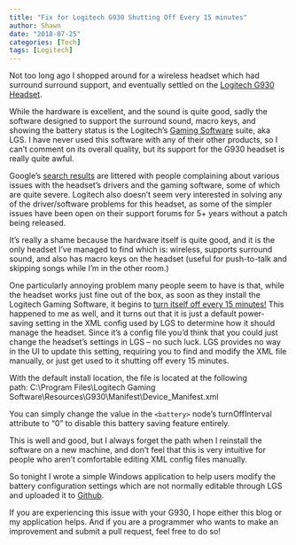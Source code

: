 ```yaml
---
title: "Fix for Logitech G930 Shutting Off Every 15 minutes"
author: Shawn
date: "2018-07-25"
categories: [Tech]
tags: [Logitech]
---
```


Not too long ago I shopped around for a wireless headset which had surround surround support, and eventually settled on the [Logitech G930 Headset](http://www.amazon.com/gp/product/B003VANOFY/ref=as_li_tl?ie=UTF8&camp=1789&creative=9325&creativeASIN=B003VANOFY&linkCode=as2&tag=danscod07-20&linkId=GWSRFWBFHMSUZJPA "Logitech G930 headset").

While the hardware is excellent, and the sound is quite good, sadly the software designed to support the surround sound, macro keys, and showing the battery status is the Logitech’s [Gaming Software](http://support.logitech.com/en_gb/software/lgs "Logitech Gaming Software") suite, aka LGS. I have never used this software with any of their other products, so I can’t comment on its overall quality, but its support for the G930 headset is really quite awful.

Google’s [search results](https://www.google.com/webhp?sourceid=chrome-instant&ion=1&espv=2&ie=UTF-8#q=g930+problem "Logitech Search") are littered with people complaining about various issues with the headset’s drivers and the gaming software, some of which are quite severe. Logitech also doesn’t seem very interested in solving any of the driver/software problems for this headset, as some of the simpler issues have been open on their support forums for 5+ years without a patch being released.

It’s really a shame because the hardware itself is quite good, and it is the only headset I’ve managed to find which is: wireless, supports surround sound, and also has macro keys on the headset (useful for push-to-talk and skipping songs while I’m in the other room.)

One particularly annoying problem many people seem to have is that, while the headset works just fine out of the box, as soon as they install the Logitech Gaming Software, it begins to [turn itself off every 15 minutes!](https://forums.logitech.com/t5/Logitech-G-Headsets/G930-headset-auto-shut-off/td-p/504096 "Logitech Support Forums") This happened to me as well, and it turns out that it is just a default power-saving setting in the XML config used by LGS to determine how it should manage the headset. Since it’s a config file you’d think that you could just change the headset’s settings in LGS – no such luck. LGS provides no way in the UI to update this setting, requiring you to find and modify the XML file manually, or just get used to it shutting off every 15 minutes.

With the default install location, the file is located at the following path: C:\\Program Files\\Logitech Gaming Software\\Resources\\G930\\Manifest\\Device\_Manifest.xml

You can simply change the value in the `<battery>` node’s turnOffInterval attribute to “0” to disable this battery saving feature entirely.

This is well and good, but I always forget the path when I reinstall the software on a new machine, and don’t feel that this is very intuitive for people who aren’t comfortable editing XML config files manually.

So tonight I wrote a simple Windows application to help users modify the battery configuration settings which are not normally editable through LGS and uploaded it to [Github](https://github.com/JessieArr/LogitechG930Fix "https://github.com/JessieArr/LogitechG930Fix").

If you are experiencing this issue with your G930, I hope either this blog or my application helps. And if you are a programmer who wants to make an improvement and submit a pull request, feel free to do so!

